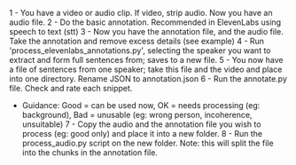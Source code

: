 1 - You have a video or audio clip. If video, strip audio. Now you have an audio file.
2 - Do the basic annotation. Recommended in ElevenLabs using speech to text (stt)
3 - Now you have the annotation file, and the audio file. Take the annotation and remove excess details (see example)
4 - Run 'process_elevenlabs_annotations.py', selecting the speaker you want to extract and form full sentences from; saves to a new file.
5 - You now have a file of sentences from one speaker; take this file and the video and place into one directory. Rename JSON to annotation.json
6 - Run the annotate.py file. Check and rate each snippet. 
  - Guidance: Good = can be used now, OK = needs processing (eg: background), Bad = unusable (eg: wrong person, incoherence, unsuitable)
7 - Copy the audio and the annotation file you wish to process (eg: good only) and place it into a new folder.
8 - Run the process_audio.py script on the new folder. Note: this will split the file into the chunks in the annotation file.
